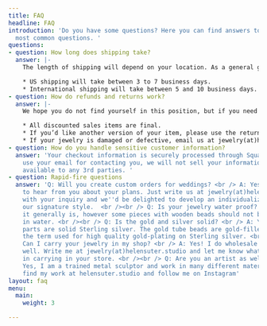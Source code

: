 ```yaml
---
title: FAQ
headline: FAQ
introduction: 'Do you have some questions? Here you can find answers to some of the
  most common questions. '
questions:
- question: How long does shipping take?
  answer: |-
    The length of shipping will depend on your location. As a general guide:

    * US shipping will take between 3 to 7 business days.
    * International shipping will take between 5 and 10 business days.
- question: How do refunds and returns work?
  answer: |-
    We hope you do not find yourself in this position, but if you need to return your jewelry.

    * All discounted sales items are final.
    * If you’d like another version of your item, please use the return label. Instructions are printed on its back.
    * If your jewelry is damaged or defective, email us at jewelry(at)helensuter.studio, and we’ll process a return and refund ASAP!
- question: How do you handle sensitive customer information?
  answer: 'Your checkout information is securely processed through Square. We only
    use your email for contacting you, we will not sell your information or make it
    available to any 3rd parties. '
- question: Rapid-fire questions
  answer: 'Q: Will you create custom orders for weddings? <br /> A: Yes! We''d love
    to hear from you about your plans. Just write us at jewelry(at)helensuter.studio
    with your inquiry and we''d be delighted to develop an individualized look in
    our signature style.  <br /><br /> Q: Is your jewelry water proof? <br /> A: Yes
    it generally is, however some pieces with wooden beads should not be submerged
    in water. <br /><br /> Q: Is the gold and silver solid? <br /> A: Yes, the silver
    parts are solid Sterling silver. The gold tube beads are gold-filled, that is
    the term used for high quality gold-plating on Sterling silver. <br /><br /> Q:
    Can I carry your jewelry in my shop? <br /> A: Yes! I do wholesale business as
    well. Write me at jewelry(at)helensuter.studio and let me know what you are interested
    in carrying in your store. <br /><br /> Q: Are you an artist as well? <br /> A:
    Yes, I am a trained metal sculptor and work in many different materials. You can
    find my work at helensuter.studio and follow me on Instagram'
layout: faq
menu:
  main:
    weight: 3

---
```

